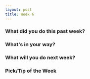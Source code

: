 ```yaml
---
layout: post
title: Week 6
---
```


### What did you do this past week?


### What's in your way?


### What will you do next week?


### Pick/Tip of the Week

